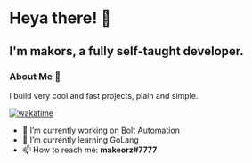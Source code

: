 # Heya there! 👋
## I'm **makors**, a fully self-taught developer.

### About Me 🤔
I build very cool and fast projects, plain and simple.

[![wakatime](https://wakatime.com/badge/user/94e06522-c160-40dd-8184-95793a55e1fa.svg)](https://wakatime.com/@94e06522-c160-40dd-8184-95793a55e1fa)

- 🔭 I’m currently working on Bolt Automation
- 🌱 I’m currently learning GoLang
- 📫 How to reach me: **makeorz#7777**
